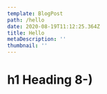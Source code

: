 ```yaml
---
template: BlogPost
path: /hello
date: 2020-08-19T11:12:25.364Z
title: Hello
metaDescription: ''
thumbnail: ''
---
```

# h1 Heading 8-)
